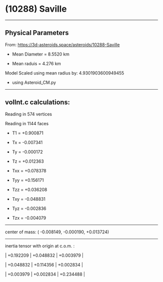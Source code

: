 # (10288) Saville

---
Physical Parameters
---

From: https://3d-asteroids.space/asteroids/10288-Saville  

- Mean Diameter = 8.5520 km

- Mean raduis = 4.276 km

Model Scaled using mean radius by: 4.9301903600949455 

 - using Asteroid_CM.py

---
volInt.c calculations:
---

Reading in 574 vertices

Reading in 1144 faces

- T1 =              +0.900871

- Tx =              -0.007341
- Ty =              -0.000172
- Tz =              +0.012363

- Txx =             +0.078378
- Tyy =             +0.156171
- Tzz =             +0.036208

- Txy =             -0.048831
- Tyz =             -0.002836
- Tzx =             -0.004079

---

center of mass:  (   -0.008149,   -0.000190,   +0.013724)

---

inertia tensor with origin at c.o.m. :

|  +0.192209    |    +0.048832    |    +0.003979  | 

|  +0.048832    |    +0.114356    |    +0.002834  |

|  +0.003979    |    +0.002834    |    +0.234488  |